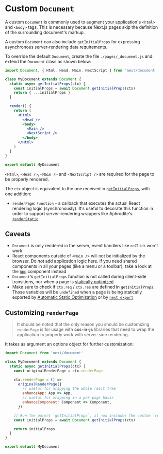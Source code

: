 # Custom `Document`

A custom `Document` is commonly used to augment your application's `<html>` and `<body>` tags. This is necessary because Next.js pages skip the definition of the surrounding document's markup.

A custom `Document` can also include `getInitialProps` for expressing asynchronous server-rendering data requirements.

To override the default `Document`, create the file `./pages/_document.js` and extend the `Document` class as shown below:

```jsx
import Document, { Html, Head, Main, NextScript } from 'next/document'

class MyDocument extends Document {
  static async getInitialProps(ctx) {
    const initialProps = await Document.getInitialProps(ctx)
    return { ...initialProps }
  }

  render() {
    return (
      <Html>
        <Head />
        <body>
          <Main />
          <NextScript />
        </body>
      </Html>
    )
  }
}

export default MyDocument
```

`<Html>`, `<Head />`, `<Main />` and `<NextScript />` are required for the page to be properly rendered.

The `ctx` object is equivalent to the one received in [`getInitialProps`](/docs/api-reference/data-fetching/getInitialProps.md#context-object), with one addition:

- `renderPage`: `Function` - a callback that executes the actual React rendering logic (synchronously). It's useful to decorate this function in order to support server-rendering wrappers like Aphrodite's [`renderStatic`](https://github.com/Khan/aphrodite#server-side-rendering)

## Caveats

- `Document` is only rendered in the server, event handlers like `onClick` won't work
- React components outside of `<Main />` will not be initialized by the browser. Do _not_ add application logic here. If you need shared components in all your pages (like a menu or a toolbar), take a look at the [`App`](/docs/pages/custom-app.md) component instead
- `Document`'s `getInitialProps` function is not called during client-side transitions, nor when a page is [statically optimized](/docs/advanced-features/automatic-static-optimization.md)
- Make sure to check if `ctx.req` / `ctx.res` are defined in `getInitialProps`. Those variables will be `undefined` when a page is being statically exported by [Automatic Static Optimization](/docs/advanced-features/automatic-static-optimization.md) or by [`next export`](/docs/advanced-features/static-html-export.md)

## Customizing `renderPage`

> It should be noted that the only reason you should be customizing `renderPage` is for usage with **css-in-js** libraries that need to wrap the application to properly work with server-side rendering.

It takes as argument an options object for further customization:

```jsx
import Document from 'next/document'

class MyDocument extends Document {
  static async getInitialProps(ctx) {
    const originalRenderPage = ctx.renderPage

    ctx.renderPage = () =>
      originalRenderPage({
        // useful for wrapping the whole react tree
        enhanceApp: App => App,
        // useful for wrapping in a per-page basis
        enhanceComponent: Component => Component,
      })

    // Run the parent `getInitialProps`, it now includes the custom `renderPage`
    const initialProps = await Document.getInitialProps(ctx)

    return initialProps
  }
}

export default MyDocument
```
